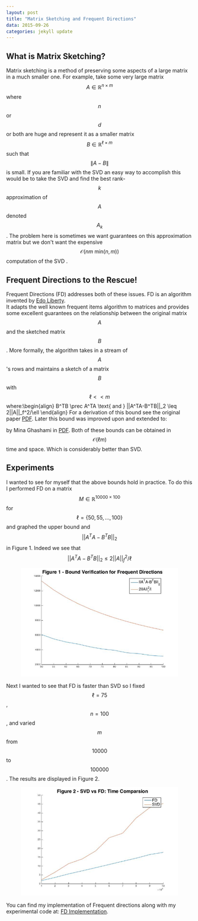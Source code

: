 ```yaml
---
layout: post
title: "Matrix Sketching and Frequent Directions"
data: 2015-09-26
categories: jekyll update
---
```

<head>
  <script type="text/javascript"
          src="http://cdn.mathjax.org/mathjax/latest/MathJax.js?config=TeX-AMS-MML_HTMLorMML">
  </script>
</head>

## **What is Matrix Sketching?**
Matrix sketching is a method of preserving some aspects of a large matrix in a much smaller one.
For example, take some very large matrix $$A \in \mathbb{R}^{n\times m}$$ where $$n$$ or $$d$$
or both are huge and represent it as a smaller matrix $$B \in \mathbb{R}^{\ell\times m}$$ such that
$$\|A - B\|$$ is small.  If you are familiar with the SVD an easy way to accomplish this would be
to take the SVD and find the best rank-$$k$$ approximation of $$A$$ denoted $$A_k$$.  The problem 
here is sometimes we want guarantees on this approximation matrix but we don't want the expensive
$$\mathcal{O}(nm\text{ min}(n,m))$$computation of the SVD .

## **Frequent Directions to the Rescue!** 
Frequent Directions (FD) addresses both of these issues.  FD is an algorithm invented by 
<a target = "_blank" href = "http://www.cs.yale.edu/homes/el327/">Edo Liberty</a>.  
It adapts the well known frequent items algorithm to matrices and provides some excellent 
guarantees on the relationship between the original matrix $$A$$ and the sketched matrix 
$$B$$.  More formally, the algorithm takes in a stream of $$A$$'s rows and maintains a
sketch of a matrix $$B$$ with $$\ell << m$$ where:\begin{align}
B^TB \prec A^TA \text{ and } ||A^TA-B^TB||_2 \leq 2||A||_f^2/\ell
\end{align}
For a derivation of this bound see the original paper <a target = "_blank" href = "http://www.cs.yale.edu/homes/el327/papers/simpleMatrixSketching.pdf">PDF</a>.
Later this bound was improved upon and extended to: 

by Mina Ghashami in <a target = "_blank" href = "http://arxiv.org/pdf/1501.01711v2.pdf">PDF</a>.
Both of these bounds can be obtained in $$\mathcal{O}(\ell m)$$ time and space.  Which is 
considerably better than SVD.

## **Experiments**
I wanted to see for myself that the above bounds hold in practice. To do this I performed FD on a matrix 
$$M\in \mathbb{R}^{10000\times 100}$$ for $$\ell = \{50, 55, ..., 100\}$$ and graphed the upper bound
and $$||A^TA-B^TB||_2$$ in Figure 1.  Indeed we see that $$||A^TA-B^TB||_2 \leq 2||A||_f^2/\ell$$

<figure class="half">
	<img src="../assets/FD_Figure_01.jpg">
</figure>

Next I wanted to see that FD is faster than SVD so I fixed $$\ell = 75$$, $$n = 100$$, and varied 
$$m$$ from $$10000$$ to $$100000$$.  The results are displayed in Figure 2.
<figure class="half">
	<img src="../assets/FD_Figure_02.jpg">
</figure>


You can find my implementation of Frequent directions along with my experimental code at:
<a target = "_blank" href = "https://github.com/nbertagnolli/FrequentDirections">FD Implementation</a>.

